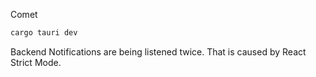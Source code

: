 Comet

```sh
cargo tauri dev
```

Backend Notifications are being listened twice. That is caused by React Strict Mode.

